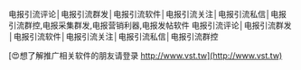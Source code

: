 电报引流评论│电报引流群发│电报引流软件│电报引流关注│电报引流私信│电报引流群控,电报采集群发,电报营销利器,电报发帖软件
电报引流评论│电报引流群发│电报引流软件│电报引流关注│电报引流私信│电报引流群控

[😍想了解推广相关软件的朋友请登录 http://www.vst.tw](http://www.vst.tw)



